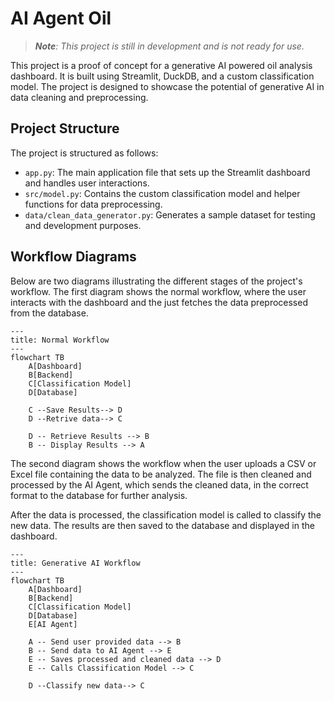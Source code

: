 # AI Agent Oil 
> ***Note**: This project is still in development and is not ready for use.*

This project is a proof of concept for a generative AI powered oil analysis dashboard. It is built using Streamlit, DuckDB, and a custom classification model. The project is designed to showcase the potential of generative AI in data cleaning and preprocessing.

## Project Structure
The project is structured as follows:

- `app.py`: The main application file that sets up the Streamlit dashboard and handles user interactions.
- `src/model.py`: Contains the custom classification model and helper functions for data preprocessing.
- `data/clean_data_generator.py`: Generates a sample dataset for testing and development purposes.

## Workflow Diagrams
Below are two diagrams illustrating the different stages of the project's workflow. The first diagram shows the normal workflow, where the user interacts with the dashboard and the just fetches the data preprocessed from the database.

```mermaid	
---
title: Normal Workflow
---
flowchart TB
    A[Dashboard] 
    B[Backend]
    C[Classification Model]
    D[Database]

    C --Save Results--> D
    D --Retrive data--> C

    D -- Retrieve Results --> B
    B -- Display Results --> A
```

The second diagram shows the workflow when the user uploads a CSV or Excel file containing the data to be analyzed. The file is then cleaned and processed by the AI Agent, which sends the cleaned data, in the correct format to the database for further analysis.

After the data is processed, the classification model is called to classify the new data. The results are then saved to the database and displayed in the dashboard.


```mermaid	
---
title: Generative AI Workflow
---
flowchart TB
    A[Dashboard] 
    B[Backend]
    C[Classification Model]
    D[Database]
    E[AI Agent]

    A -- Send user provided data --> B
    B -- Send data to AI Agent --> E
    E -- Saves processed and cleaned data --> D
    E -- Calls Classification Model --> C

    D --Classify new data--> C
```